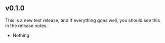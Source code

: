 ## v0.1.0

This is a new test release, and if everything goes well, you should
see this in the release notes.

- Nothing
